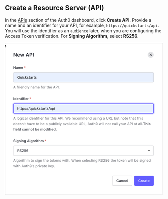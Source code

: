 ## Create a Resource Server (API)

In the <a href="$manage_url/#/apis" target="_blank">APIs</a> section of the Auth0 dashboard, click **Create API**. Provide a name and an identifier for your API, for example, `https://quickstarts/api`. You will use the identifier as an `audience` later, when you are configuring the Access Token verification. For **Signing Algorithm**, select **RS256**.

![Create API](/media/articles/server-apis/create-api.png)